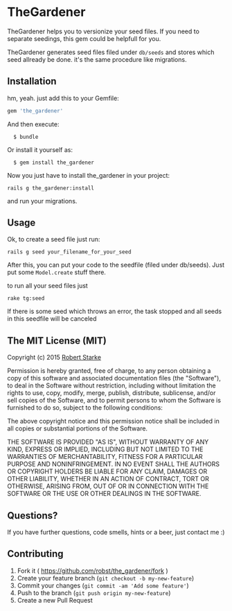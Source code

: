 # TheGardener

TheGardener helps you to versionize your seed files. If you need to separate 
seedings, this gem could be helpfull for you.

TheGardener generates seed files filed under `db/seeds` and stores which seed 
allready be done. it's the same procedure like migrations.


## Installation

hm, yeah. just add this to your Gemfile:

```ruby
gem 'the_gardener'
```

And then execute:
```
  $ bundle
```
Or install it yourself as:
```
  $ gem install the_gardener
```

Now you just have to install the_gardener in your project:
```
rails g the_gardener:install
```

and run your migrations.

## Usage

Ok, to create a seed file just run:

```
rails g seed your_filename_for_your_seed
```

After this, you can put your code to the seedfile (filed under db/seeds). 
Just put some `Model.create` stuff there.

to run all your seed files just

```
rake tg:seed
```

If there is some seed which throws an error, the task stopped and all seeds in 
this seedfile will be canceled

## The MIT License (MIT)

Copyright (c) 2015  [Robert Starke](robertst81+github@gmail.com)

Permission is hereby granted, free of charge, to any person obtaining a copy
of this software and associated documentation files (the "Software"), to deal
in the Software without restriction, including without limitation the rights
to use, copy, modify, merge, publish, distribute, sublicense, and/or sell
copies of the Software, and to permit persons to whom the Software is
furnished to do so, subject to the following conditions:

The above copyright notice and this permission notice shall be included in
all copies or substantial portions of the Software.

THE SOFTWARE IS PROVIDED "AS IS", WITHOUT WARRANTY OF ANY KIND, EXPRESS OR
IMPLIED, INCLUDING BUT NOT LIMITED TO THE WARRANTIES OF MERCHANTABILITY,
FITNESS FOR A PARTICULAR PURPOSE AND NONINFRINGEMENT. IN NO EVENT SHALL THE
AUTHORS OR COPYRIGHT HOLDERS BE LIABLE FOR ANY CLAIM, DAMAGES OR OTHER
LIABILITY, WHETHER IN AN ACTION OF CONTRACT, TORT OR OTHERWISE, ARISING FROM,
OUT OF OR IN CONNECTION WITH THE SOFTWARE OR THE USE OR OTHER DEALINGS IN
THE SOFTWARE.

## Questions?

If you have further questions, code smells, hints or a beer, just contact me :)

## Contributing

1. Fork it ( https://github.com/robst/the_gardener/fork )
2. Create your feature branch (`git checkout -b my-new-feature`)
3. Commit your changes (`git commit -am 'Add some feature'`)
4. Push to the branch (`git push origin my-new-feature`)
5. Create a new Pull Request
